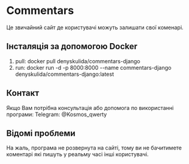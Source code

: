 # Commentars
Це звичайний сайт де користувачі можуть залишати свої коменарі.


## Інсталяція за допомогою Docker
1. pull: docker pull denyskulida/commentars-django
2. run: docker run -d -p 8000:8000 --name commentars-django denyskulida/commentars-django:latest

## Контакт
Якщо Вам потрібна консультація або допомога по використанні програми: Telegram: @Kosmos_qwerty

## Відомі проблеми
На жаль, програма не розвернута на сайті, тому ви не бачитимете коментарі які пишуть у реальму часі інші користувачі.
